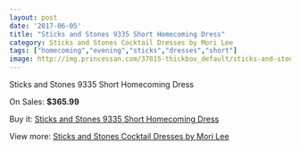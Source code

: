 ```yaml
---
layout: post
date: '2017-06-05'
title: "Sticks and Stones 9335 Short Homecoming Dress"
category: Sticks and Stones Cocktail Dresses by Mori Lee
tags: ["homecoming","evening","sticks","dresses","short"]
image: http://img.princessan.com/37015-thickbox_default/sticks-and-stones-9335-short-homecoming-dress.jpg
---
```

Sticks and Stones 9335 Short Homecoming Dress

On Sales: **$365.99**
<a href="https://www.princessan.com/en/17244-sticks-and-stones-9335-short-homecoming-dress.html"><amp-img layout="responsive" width="600" height="600" src="//img.princessan.com/37015-thickbox_default/sticks-and-stones-9335-short-homecoming-dress.jpg" alt="Sticks and Stones 9335 Short Homecoming Dress 0" /></a>
<a href="https://www.princessan.com/en/17244-sticks-and-stones-9335-short-homecoming-dress.html"><amp-img layout="responsive" width="600" height="600" src="//img.princessan.com/37017-thickbox_default/sticks-and-stones-9335-short-homecoming-dress.jpg" alt="Sticks and Stones 9335 Short Homecoming Dress 1" /></a>
<a href="https://www.princessan.com/en/17244-sticks-and-stones-9335-short-homecoming-dress.html"><amp-img layout="responsive" width="600" height="600" src="//img.princessan.com/37016-thickbox_default/sticks-and-stones-9335-short-homecoming-dress.jpg" alt="Sticks and Stones 9335 Short Homecoming Dress 2" /></a>

Buy it: [Sticks and Stones 9335 Short Homecoming Dress](https://www.princessan.com/en/17244-sticks-and-stones-9335-short-homecoming-dress.html "Sticks and Stones 9335 Short Homecoming Dress")

View more: [Sticks and Stones Cocktail Dresses by Mori Lee](https://www.princessan.com/en/145- "Sticks and Stones Cocktail Dresses by Mori Lee")